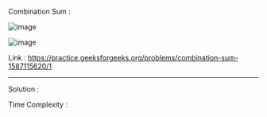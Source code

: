 Combination Sum :

![image](https://user-images.githubusercontent.com/23376002/166629677-46355a42-1978-41f2-a9d9-9576333fb4ef.png)

![image](https://user-images.githubusercontent.com/23376002/166629715-51085105-d797-4beb-b2b0-ae9a40c73c49.png)

Link : https://practice.geeksforgeeks.org/problems/combination-sum-1587115620/1


--------------------------------------------------------------------------------------------------------------------------------------------------


Solution :

Time Complexity :



